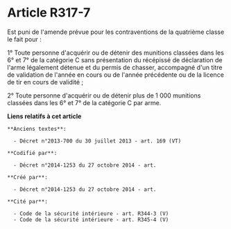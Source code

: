 # Article R317-7

Est puni de l'amende prévue pour les contraventions de la quatrième classe le fait pour :

1° Toute personne d'acquérir ou de détenir des munitions classées dans les 6° et 7° de la catégorie C sans présentation du
récépissé de déclaration de l'arme légalement détenue et du permis de chasser, accompagné d'un titre de validation de l'année
en cours ou de l'année précédente ou de la licence de tir en cours de validité ;

2° Toute personne d'acquérir ou de détenir plus de 1 000 munitions classées dans les 6° et 7° de la catégorie C par arme.

**Liens relatifs à cet article**

	**Anciens textes**:

	  - Décret n°2013-700 du 30 juillet 2013 - art. 169 (VT)

	**Codifié par**:

	  - Décret n°2014-1253 du 27 octobre 2014 - art.

	**Créé par**:

	  - Décret n°2014-1253 du 27 octobre 2014 - art.

	**Cité par**:

	  - Code de la sécurité intérieure - art. R344-3 (V)
	  - Code de la sécurité intérieure - art. R345-4 (V)
